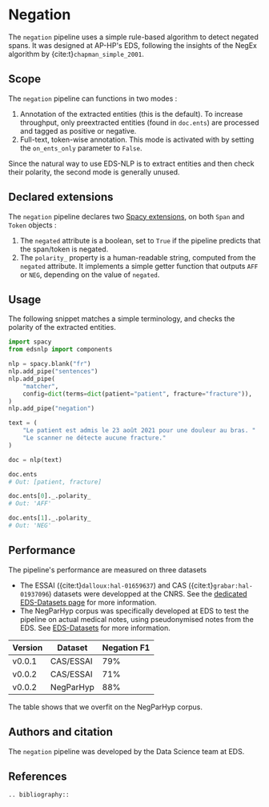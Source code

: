 # Negation

The `negation` pipeline uses a simple rule-based algorithm to detect negated spans. It was designed at AP-HP's EDS, following the insights of the NegEx algorithm by {cite:t}`chapman_simple_2001`.

## Scope

The `negation` pipeline can functions in two modes :

1. Annotation of the extracted entities (this is the default). To increase throughput, only preextracted entities (found in `doc.ents`) are processed and tagged as positive or negative.
2. Full-text, token-wise annotation. This mode is activated with by setting the `on_ents_only` parameter to `False`.

Since the natural way to use EDS-NLP is to extract entities and then check their polarity, the second mode is generally unused.

## Declared extensions

The `negation` pipeline declares two [Spacy extensions](https://spacy.io/usage/processing-pipelines#custom-components-attributes), on both `Span` and `Token` objects :

1. The `negated` attribute is a boolean, set to `True` if the pipeline predicts that the span/token is negated.
2. The `polarity_` property is a human-readable string, computed from the `negated` attribute. It implements a simple getter function that outputs `AFF` or `NEG`, depending on the value of `negated`.

## Usage

The following snippet matches a simple terminology, and checks the polarity of the extracted entities.

```python
import spacy
from edsnlp import components

nlp = spacy.blank("fr")
nlp.add_pipe("sentences")
nlp.add_pipe(
    "matcher",
    config=dict(terms=dict(patient="patient", fracture="fracture")),
)
nlp.add_pipe("negation")

text = (
    "Le patient est admis le 23 août 2021 pour une douleur au bras. "
    "Le scanner ne détecte aucune fracture."
)

doc = nlp(text)

doc.ents
# Out: [patient, fracture]

doc.ents[0]._.polarity_
# Out: 'AFF'

doc.ents[1]._.polarity_
# Out: 'NEG'
```

## Performance

The pipeline's performance are measured on three datasets

- The ESSAI ({cite:t}`dalloux:hal-01659637`) and CAS ({cite:t}`grabar:hal-01937096`) datasets were developped at the CNRS. See the [dedicated EDS-Datasets page](https://equipedatascience-pages.eds.aphp.fr/eds-datasets/datasets/essai-cas.html) for more information.
- The NegParHyp corpus was specifically developed at EDS to test the pipeline on actual medical notes, using pseudonymised notes from the EDS. See [EDS-Datasets](https://equipedatascience-pages.eds.aphp.fr/eds-datasets/datasets/negparhyp.html) for more information.

| Version | Dataset   | Negation F1 |
| ------- | --------- | ----------- |
| v0.0.1  | CAS/ESSAI | 79%         |
| v0.0.2  | CAS/ESSAI | 71%         |
| v0.0.2  | NegParHyp | 88%         |

The table shows that we overfit on the NegParHyp corpus.

## Authors and citation

The `negation` pipeline was developed by the Data Science team at EDS.

## References

```{eval-rst}
.. bibliography::
```
